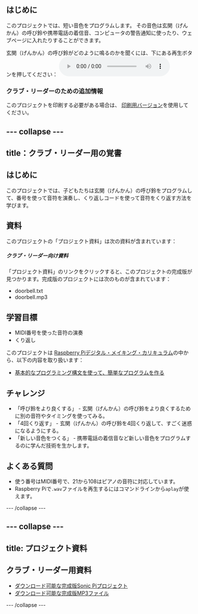 ## はじめに

このプロジェクトでは、短い音色をプログラムします。 その音色は玄関（げんかん）の呼び鈴や携帯電話の着信音、コンピュータの警告通知に使ったり、ウェブページに入れたりすることができます。

<div id="audio-preview" class="pdf-hidden">
  玄関（げんかん）の呼び鈴がどのように鳴るのかを聞くには、下にある再生ボタンを押してください： <audio controls preload> <source src="resources/doorbell.mp3" type="audio/mpeg"> お使いのブラウザは<code>audio</code>要素をサポートしていません。 </audio>
</div>

### クラブ・リーダーのための追加情報

このプロジェクトを印刷する必要がある場合は、 [印刷用バージョン](https://projects.raspberrypi.org/en/projects/compose-tune/print)を使用してください。

## \--- collapse \---

## title：クラブ・リーダー用の覚書

## はじめに

このプロジェクトでは、子どもたちは玄関（げんかん）の呼び鈴をプログラムして、番号を使って音符を演奏し、くり返しコードを使って音符をくり返す方法を学びます。

## 資料

このプロジェクトの「プロジェクト資料」は次の資料が含まれています：

##### クラブ・リーダー向け資料

「プロジェクト資料」のリンクをクリックすると、このプロジェクトの完成版が見つかります。完成版のプロジェクトには次のものが含まれています：

* doorbell.txt
* doorbell.mp3

## 学習目標

* MIDI番号を使った音符の演奏
* くり返し

このプロジェクトは [Raspberry Piデジタル・メイキング・カリキュラム](http://rpf.io/curriculum)の中から、以下の内容を取り扱います：

* [基本的なプログラミング構文を使って、簡単なプログラムを作る](https://www.raspberrypi.org/curriculum/programming/creator)

## チャレンジ

* 「呼び鈴をより良くする」 - 玄関（げんかん）の呼び鈴をより良くするために別の音符やタイミングを使ってみる。
* 「4回くり返す」 - 玄関（げんかん）の呼び鈴を4回くり返して、すごく迷惑になるようにする。
* 「新しい音色をつくる」 - 携帯電話の着信音など新しい音色をプログラムするのに学んだ技術を生かします。

## よくある質問

* 使う番号はMIDI番号で、21から108はピアノの音符に対応しています。
* Raspberry Piで`.wav`ファイルを再生するにはコマンドラインから`aplay`が使えます。

\--- /collapse \---

## \--- collapse \---

## title: プロジェクト資料

## クラブ・リーダー用資料

* [ダウンロード可能な完成版Sonic Piプロジェクト](resources/doorbell.txt)
* [ダウンロード可能な完成版MP3ファイル](resources/doorbell.mp3)

\--- /collapse \---